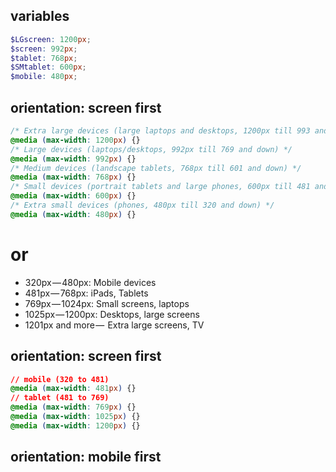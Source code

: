 ## variables
```scss
$LGscreen: 1200px;
$screen: 992px;
$tablet: 768px;
$SMtablet: 600px;
$mobile: 480px;
```
## orientation: screen first
```scss
/* Extra large devices (large laptops and desktops, 1200px till 993 and down) */
@media (max-width: 1200px) {}
/* Large devices (laptops/desktops, 992px till 769 and down) */
@media (max-width: 992px) {}
/* Medium devices (landscape tablets, 768px till 601 and down) */
@media (max-width: 768px) {}
/* Small devices (portrait tablets and large phones, 600px till 481 and down) */
@media (max-width: 600px) {}
/* Extra small devices (phones, 480px till 320 and down) */
@media (max-width: 480px) {}

```


# or

- 320px — 480px: Mobile devices
-   481px — 768px: iPads, Tablets
-   769px — 1024px: Small screens, laptops
-   1025px — 1200px: Desktops, large screens
-   1201px and more —  Extra large screens, TV

## orientation: screen first
```css
// mobile (320 to 481)
@media (max-width: 481px) {}
// tablet (481 to 769)
@media (max-width: 769px) {}
@media (max-width: 1025px) {}
@media (max-width: 1200px) {}
```
## orientation: mobile first


